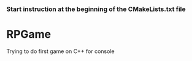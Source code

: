 
### Start instruction at the beginning of the CMakeLists.txt file


# RPGame
Trying to do first game on C++ for console
